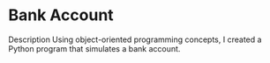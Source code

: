 <h1>Bank Account</h1>
Description
Using object-oriented programming concepts, I created a Python program that simulates a bank account.